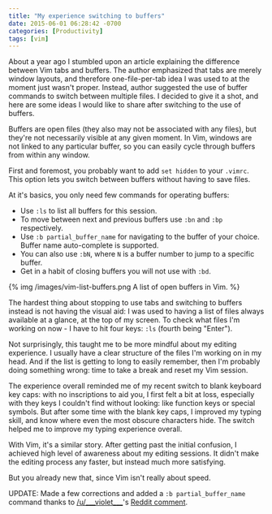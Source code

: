 ```yaml
---
title: "My experience switching to buffers"
date: 2015-06-01 06:28:42 -0700
categories: [Productivity]
tags: [vim]
---
```


About a year ago I stumbled upon an article explaining the difference between
Vim tabs and buffers. The author emphasized that tabs are merely window
layouts, and therefore one-file-per-tab idea I was used to at the moment just
wasn't proper. Instead, author suggested the use of buffer commands to switch
between multiple files. I decided to give it a shot, and here are some ideas I
would like to share after switching to the use of buffers.

Buffers are open files (they also may not be associated with any files), but
they're not necessarily visible at any given moment. In Vim, windows are not
linked to any particular buffer, so you can easily cycle through buffers from
within any window.

First and foremost, you probably want to add `set hidden` to your `.vimrc`.
This option lets you switch between buffers without having to save files.

At it's basics, you only need few commands for operating buffers:

* Use `:ls` to list all buffers for this session.
* To move between next and previous buffers use `:bn` and `:bp` respectively.
* Use `:b partial_buffer_name` for navigating to the buffer of your choice.
  Buffer name auto-complete is supported.
* You can also use `:bN`, where `N` is a buffer number to jump to a specific
  buffer.
* Get in a habit of closing buffers you will not use with `:bd`.


{% img /images/vim-list-buffers.png A list of open buffers in Vim. %}

The hardest thing about stopping to use tabs and switching to buffers instead
is not having the visual aid: I was used to having a list of files always
available at a glance, at the top of my screen. To check what files I'm working
on now - I have to hit four keys: `:ls` (fourth being "Enter").

Not surprisingly, this taught me to be more mindful about my editing
experience. I usually have a clear structure of the files I'm working on in my
head. And if the list is getting to long to easily remember, then I'm probably
doing something wrong: time to take a break and reset my Vim session.

The experience overall reminded me of my recent switch to blank keyboard key
caps: with no inscriptions to aid you, I first felt a bit at loss, especially
with they keys I couldn't find without looking: like function keys or special
symbols. But after some time with the blank key caps, I improved my typing
skill, and know where even the most obscure characters hide. The switch helped
me to improve my typing experience overall.

With Vim, it's a similar story. After getting past the initial confusion, I
achieved high level of awareness about my editing sessions. It didn't make the
editing process any faster, but instead much more satisfying.

But you already new that, since Vim isn't really about speed.

UPDATE: Made a few corrections and added a `:b partial_buffer_name` command
thanks to [/u/\_\_\_violet\_\_\_][1]'s [Reddit comment][2].

[1]: http://www.reddit.com/user/___violet___
[2]: http://www.reddit.com/r/vim/comments/382v6q/my_experience_switching_to_buffers/crrunni

